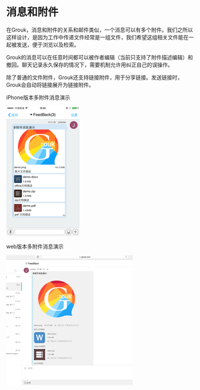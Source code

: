 # 消息和附件

在Grouk，消息和附件的关系和邮件类似，一个消息可以有多个附件。我们之所以这样设计，是因为工作中传递文件经常是一组文件，我们希望这组相关文件能在一起被发送，便于浏览以及检索。

Grouk的消息可以在任意时间都可以被作者编辑（当前只支持了附件描述编辑）和撤回。聊天记录永久保存的情况下，需要机制允许用纠正自己的误操作。

除了普通的文件附件，Grouk还支持链接附件，用于分享链接。发送链接时，Grouk会自动将链接展开为链接附件。

iPhone版本多附件消息演示

![iPhone版本多附件消息演示](imgs/messages-350.png)

web版本多附件消息演示

![web版本多附件消息演示](imgs/messages-web2-350.png)